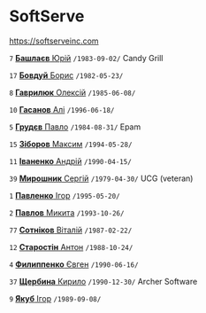 # SoftServe

https://softserveinc.com

`7`  [**Башлаєв** Юрій](/players/bashlaev.yurii.19830902.jpg) `/1983-09-02/` Candy Grill

`17` [**Бовдуй** Борис](/players/bovdui.borys.19820523.jpg) `/1982-05-23/`

`8`  [**Гаврилюк** Олексій](/players/gavriluk.oleksii.19850608.jpg) `/1985-06-08/`

`10` [**Гасанов** Алі](/players/gasanov.ali.19960618.jpg) `/1996-06-18/`

`5`  [**Грудєв** Павло](/players/grudev.pavlo.19840831.jpg) `/1984-08-31/` Epam

`15` [**Зіборов** Максим](/players/ziborov.maksim.19940528.jpg) `/1994-05-28/`

`11` [**Іваненко** Андрій](/players/ivanenko.andrii.19900415.JPG) `/1990-04-15/`

`39` [**Мирошник** Сергій](/players/miroshnik.sergii.19790430.jpg) `/1979-04-30/` UCG (veteran)

`1`  [**Павленко** Ігор](/players/pavlenko.igor.19950520.jpg) `/1995-05-20/`

`2`  [**Павлов** Микита](/players/pavlov.mykyta.19931026.png) `/1993-10-26/`

`77` [**Сотніков** Віталій](/players/sotnikov.vitalii.19870222.jpg) `/1987-02-22/`

`12` [**Старостін** Антон](/players/starostin.anton.19881024.jpg) `/1988-10-24/`

`4`  [**Филиппенко** Євген](/players/filippenko.yevgen.19900616.jpg) `/1990-06-16/`

`37` [**Щербина** Кирило](/players/shcherbyna.kyrylo.19901230.jpg) `/1990-12-30/` Archer Software

`9`  [**Якуб** Ігор](/players/yakub.igor.19890908.jpg) `/1989-09-08/`